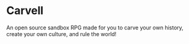 # Carvell
An open source sandbox RPG made for you to carve your own history, create your own culture, and rule the world!
